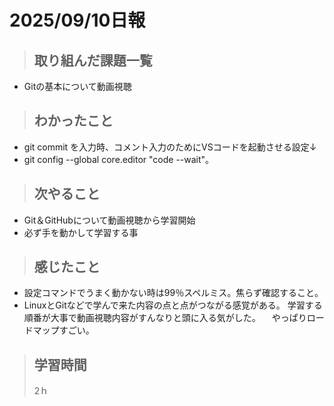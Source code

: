 # 2025/09/10日報

>## 取り組んだ課題一覧
- Gitの基本について動画視聴
   
> ## わかったこと
- git commit を入力時、コメント入力のためにVSコードを起動させる設定↓
- git config --global core.editor "code --wait"。
     
> ## 次やること
- Git＆GitHubについて動画視聴から学習開始
- 必ず手を動かして学習する事

> ## 感じたこと
- 設定コマンドでうまく動かない時は99％スペルミス。焦らず確認すること。
- LinuxとGitなどで学んで来た内容の点と点がつながる感覚がある。
  学習する順番が大事で動画視聴内容がすんなりと頭に入る気がした。
　やっぱりロードマップすごい。

> ## 学習時間
>
> 2ｈ